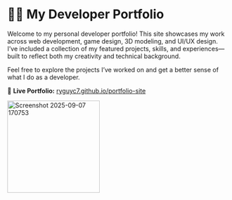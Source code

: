 # 🧑‍💻 My Developer Portfolio

Welcome to my personal developer portfolio! This site showcases my work across web development, game design, 3D modeling, and UI/UX design. I’ve included a collection of my featured projects, skills, and experiences—built to reflect both my creativity and technical background.

Feel free to explore the projects I’ve worked on and get a better sense of what I do as a developer.

🔗 **Live Portfolio:** [ryguyc7.github.io/portfolio-site](https://ryguyc7.github.io/portfolio-site/)

<img width="210" height="210" alt="Screenshot 2025-09-07 170753" src="https://github.com/user-attachments/assets/65091456-51ea-42bd-b84e-6a2ab9ad70fa" />
